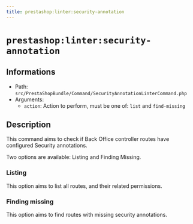 ```yaml
---
title: prestashop:linter:security-annotation
---
```


# `prestashop:linter:security-annotation`

## Informations

* Path: `src/PrestaShopBundle/Command/SecurityAnnotationLinterCommand.php`
* Arguments:
  * `action`: Action to perform, must be one of: `list` and `find-missing`

## Description

This command aims to check if Back Office controller routes have configured Security annotations.

Two options are available: Listing and Finding Missing.

### Listing
This option aims to list all routes, and their related permissions.

### Finding missing
This option aims to find routes with missing security annotations.    


